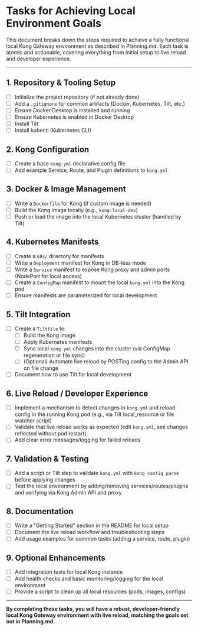 # Tasks for Achieving Local Environment Goals

This document breaks down the steps required to achieve a fully functional local Kong Gateway environment as described in Planning.md. Each task is atomic and actionable, covering everything from initial setup to live reload and developer experience.

---

## 1. Repository & Tooling Setup
- [ ] Initialize the project repository (if not already done)
- [ ] Add a `.gitignore` for common artifacts (Docker, Kubernetes, Tilt, etc.)
- [ ] Ensure Docker Desktop is installed and running
- [ ] Ensure Kubernetes is enabled in Docker Desktop
- [ ] Install Tilt
- [ ] Install kubectl (Kubernetes CLI)

## 2. Kong Configuration
- [ ] Create a base `kong.yml` declarative config file
- [ ] Add example Service, Route, and Plugin definitions to `kong.yml`

## 3. Docker & Image Management
- [ ] Write a `Dockerfile` for Kong (if custom image is needed)
- [ ] Build the Kong image locally (e.g., `kong:local-dev`)
- [ ] Push or load the image into the local Kubernetes cluster (handled by Tilt)

## 4. Kubernetes Manifests
- [ ] Create a `k8s/` directory for manifests
- [ ] Write a `Deployment` manifest for Kong in DB-less mode
- [ ] Write a `Service` manifest to expose Kong proxy and admin ports (NodePort for local access)
- [ ] Create a `ConfigMap` manifest to mount the local `kong.yml` into the Kong pod
- [ ] Ensure manifests are parameterized for local development

## 5. Tilt Integration
- [ ] Create a `Tiltfile` to:
    - [ ] Build the Kong image
    - [ ] Apply Kubernetes manifests
    - [ ] Sync local `kong.yml` changes into the cluster (via ConfigMap regeneration or file sync)
    - [ ] (Optional) Automate live reload by POSTing config to the Admin API on file change
- [ ] Document how to use Tilt for local development

## 6. Live Reload / Developer Experience
- [ ] Implement a mechanism to detect changes in `kong.yml` and reload config in the running Kong pod (e.g., via Tilt local_resource or file watcher script)
- [ ] Validate that live reload works as expected (edit `kong.yml`, see changes reflected without pod restart)
- [ ] Add clear error messages/logging for failed reloads

## 7. Validation & Testing
- [ ] Add a script or Tilt step to validate `kong.yml` with `kong config parse` before applying changes
- [ ] Test the local environment by adding/removing services/routes/plugins and verifying via Kong Admin API and proxy

## 8. Documentation
- [ ] Write a "Getting Started" section in the README for local setup
- [ ] Document the live reload workflow and troubleshooting steps
- [ ] Add usage examples for common tasks (adding a service, route, plugin)

## 9. Optional Enhancements
- [ ] Add integration tests for local Kong instance
- [ ] Add health checks and basic monitoring/logging for the local environment
- [ ] Provide a script to clean up all local resources (pods, images, configs)

---

**By completing these tasks, you will have a robust, developer-friendly local Kong Gateway environment with live reload, matching the goals set out in Planning.md.** 